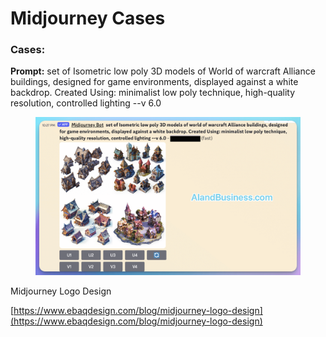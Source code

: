 # Midjourney Cases

### Cases:



**Prompt:** set of Isometric low poly 3D models of World of warcraft Alliance buildings, designed for game environments, displayed against a white backdrop. Created Using: minimalist low poly technique, high-quality resolution, controlled lighting --v 6.0

<figure><img src="../../../.gitbook/assets/Midjourney Tiny 3D Game.png" alt=""><figcaption></figcaption></figure>



Midjourney Logo Design

[https://www.ebaqdesign.com/blog/midjourney-logo-design](https://www.ebaqdesign.com/blog/midjourney-logo-design)









